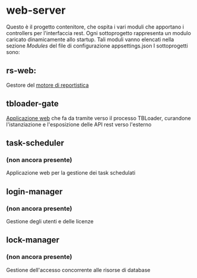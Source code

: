# web-server
Questo è il progetto contenitore, che ospita i vari moduli che apportano i controllers per l'interfaccia rest.
Ogni sottoprogetto rappresenta un modulo caricato dinamicamente allo startup.
Tali moduli vanno elencati nella sezione _Modules_ del file di configurazione appsettings.json
I sottoprogetti sono:

## rs-web:
Gestore del [motore di reportistica](https://github.com/Microarea/Taskbuilder/tree/master/web-server/rs-web)

## tbloader-gate
[Applicazione web](https://github.com/Microarea/Taskbuilder/tree/master/web-server/tbloader-gate)
che fa da tramite verso il processo TBLoader, curandone l'istanziazione e l'esposizione delle API rest verso l'esterno

## task-scheduler 
### (non ancora presente)
Applicazione web per la gestione dei task schedulati

## login-manager
### (non ancora presente)
Gestione degli utenti e delle licenze

## lock-manager
### (non ancora presente)
Gestione dell'accesso concorrente alle risorse di database